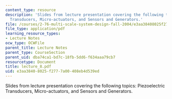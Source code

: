 ```yaml
---
content_type: resource
description: 'Slides from lecture presentation covering the following topics: Piezoelectric
  Transducers, Micro-actuators, and Sensors and Generators.'
file: /courses/2-76-multi-scale-system-design-fall-2004/e3aa38408025f2777a00408eb4d539ed_lecture_8.pdf
file_type: application/pdf
learning_resource_types:
- Lecture Notes
ocw_type: OCWFile
parent_title: Lecture Notes
parent_type: CourseSection
parent_uid: dba74ca1-bd7c-18fb-5dd6-f634aaa79cb7
resourcetype: Document
title: lecture_8.pdf
uid: e3aa3840-8025-f277-7a00-408eb4d539ed
---
```

Slides from lecture presentation covering the following topics: Piezoelectric Transducers, Micro-actuators, and Sensors and Generators.

